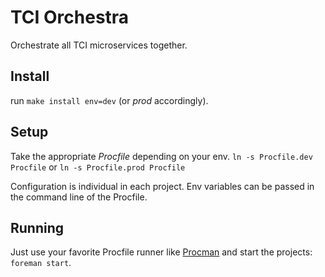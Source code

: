 # TCI Orchestra

Orchestrate all TCI microservices together.


## Install

run `make install env=dev` (or _prod_ accordingly).


## Setup

Take the appropriate _Procfile_ depending on your env.
`ln -s Procfile.dev Procfile` or `ln -s Procfile.prod Procfile`

Configuration is individual in each project. Env variables can be passed in
the command line of the Procfile.


## Running

Just use your favorite Procfile runner like [Procman](https://theforeman.org/)
and start the projects: `foreman start`.
